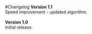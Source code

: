 #Changelog
<b>Version 1.1</b>
<br>Speed improvement - updated algorithm.
<br>
<br><b>Version 1.0</b>
<br>Initial release.
